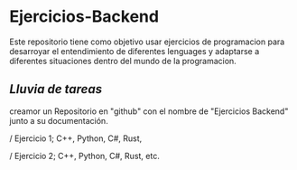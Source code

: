 # Ejercicios-Backend
Este repositorio tiene como objetivo usar ejercicios de programacion para desarroyar el entendimiento de diferentes lenguages y adaptarse a diferentes situaciones dentro del mundo de la programacion. 

## ***Lluvia de tareas***
creamor un Repositorio en "github" con el nombre de "Ejercicios Backend" junto a su documentación.

/ Ejercicio 1;
    C++,
    Python, 
    C#,
    Rust,
    
/ Ejercicio 2;
    C++,
    Python,
    C#,
    Rust,
etc.

